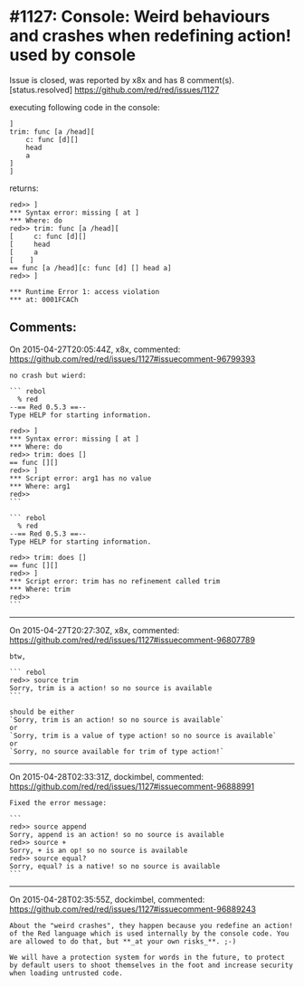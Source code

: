 
#1127: Console: Weird behaviours and crashes when redefining action! used by console
================================================================================
Issue is closed, was reported by x8x and has 8 comment(s).
[status.resolved]
<https://github.com/red/red/issues/1127>

executing following code in the console:

``` rebol
]
trim: func [a /head][
    c: func [d][]
    head
    a
]
]
```

returns:

``` rebol
red>> ]
*** Syntax error: missing [ at ]
*** Where: do
red>> trim: func [a /head][
[     c: func [d][]
[     head
[     a
[    ]
== func [a /head][c: func [d] [] head a]
red>> ]

*** Runtime Error 1: access violation
*** at: 0001FCACh
```



Comments:
--------------------------------------------------------------------------------

On 2015-04-27T20:05:44Z, x8x, commented:
<https://github.com/red/red/issues/1127#issuecomment-96799393>

    no crash but wierd:
    
    ``` rebol
      % red
    --== Red 0.5.3 ==-- 
    Type HELP for starting information. 
    
    red>> ]
    *** Syntax error: missing [ at ]
    *** Where: do
    red>> trim: does []
    == func [][]
    red>> ]
    *** Script error: arg1 has no value
    *** Where: arg1
    red>> 
    ```
    
    ``` rebol
      % red
    --== Red 0.5.3 ==-- 
    Type HELP for starting information. 
    
    red>> trim: does []
    == func [][]
    red>> ]
    *** Script error: trim has no refinement called trim
    *** Where: trim
    red>> 
    ```

--------------------------------------------------------------------------------

On 2015-04-27T20:27:30Z, x8x, commented:
<https://github.com/red/red/issues/1127#issuecomment-96807789>

    btw,
    
    ``` rebol
    red>> source trim
    Sorry, trim is a action! so no source is available
    ```
    
    should be either
    `Sorry, trim is an action! so no source is available`
    or
    `Sorry, trim is a value of type action! so no source is available`
    or
    `Sorry, no source available for trim of type action!`

--------------------------------------------------------------------------------

On 2015-04-28T02:33:31Z, dockimbel, commented:
<https://github.com/red/red/issues/1127#issuecomment-96888991>

    Fixed the error message:
    
    ```
    red>> source append
    Sorry, append is an action! so no source is available
    red>> source +
    Sorry, + is an op! so no source is available
    red>> source equal?
    Sorry, equal? is a native! so no source is available
    ```

--------------------------------------------------------------------------------

On 2015-04-28T02:35:55Z, dockimbel, commented:
<https://github.com/red/red/issues/1127#issuecomment-96889243>

    About the "weird crashes", they happen because you redefine an action! of the Red language which is used internally by the console code. You are allowed to do that, but **_at your own risks_**. ;-) 
    
    We will have a protection system for words in the future, to protect by default users to shoot themselves in the foot and increase security when loading untrusted code.

